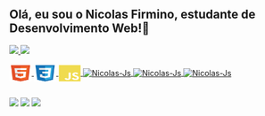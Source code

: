 ## Olá, eu sou o Nicolas Firmino, estudante de Desenvolvimento Web!👋
<a href="https://github.com/nicolasfirmino10">
  <img height="180em" src="https://github-readme-stats-sigma-five.vercel.app/api?username=nicolasfirmino10&show_icons=true&theme=dark&include_all_commits=true&count_private=true"/>
  <img height="180em" src="https://github-readme-stats-sigma-five.vercel.app/api/top-langs/?username=nicolasfirmino10&layout=compact&langs_count=7&theme=dark"/>
</div>
<div style="display: inline_block"><br>
  <img align="center" alt="Nicolas-HTML" height="30" width="40" src="https://raw.githubusercontent.com/devicons/devicon/master/icons/html5/html5-original.svg">
   <img align="center" alt="Nicolas-CSS" height="30" width="40" src="https://raw.githubusercontent.com/devicons/devicon/master/icons/css3/css3-original.svg">
  <img align="center" alt="Nicolas-Js" height="30" width="40" src="https://raw.githubusercontent.com/devicons/devicon/master/icons/javascript/javascript-plain.svg">
  <img align="center" alt="Nicolas-Js" height="30" width="40" src="https://cdn.jsdelivr.net/gh/devicons/devicon/icons/nodejs/nodejs-plain.svg" />
  <img align="center" alt="Nicolas-Js" height="30" width="40" src="https://cdn.jsdelivr.net/gh/devicons/devicon/icons/react/react-original.svg" />
  <img align="center" alt="Nicolas-Js" height="30" width="40" src="https://cdn.jsdelivr.net/gh/devicons/devicon/icons/typescript/typescript-original.svg" />
</div>
  
  ##
 
<div> 
  <a href="https://www.instagram.com/nicolasfirmino23/" target="_blank"><img src="https://img.shields.io/badge/-Instagram-%23E4405F?style=for-the-badge&logo=instagram&logoColor=white" target="_blank"></a>
  <a href="https://www.linkedin.com/in/nicolas-firmino-666ba9129/" target="_blank"><img src="https://img.shields.io/badge/-LinkedIn-%230077B5?style=for-the-badge&logo=linkedin&logoColor=white" target="_blank"></a> 
  <a href = "mailto:nicolasneuma10@gmail.com"><img src="https://img.shields.io/badge/-Gmail-%23333?style=for-the-badge&logo=gmail&logoColor=white" target="_blank"></a>
  
</div>


